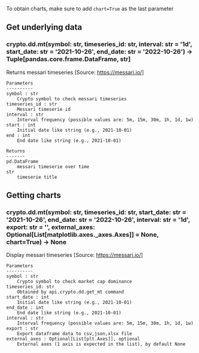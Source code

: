 To obtain charts, make sure to add `chart=True` as the last parameter

## Get underlying data 
### crypto.dd.mt(symbol: str, timeseries_id: str, interval: str = '1d', start_date: str = '2021-10-26', end_date: str = '2022-10-26') -> Tuple[pandas.core.frame.DataFrame, str]

Returns messari timeseries
    [Source: https://messari.io/]

    Parameters
    ----------
    symbol : str
        Crypto symbol to check messari timeseries
    timeseries_id : str
        Messari timeserie id
    interval : str
        Interval frequency (possible values are: 5m, 15m, 30m, 1h, 1d, 1w)
    start : int
        Initial date like string (e.g., 2021-10-01)
    end : int
        End date like string (e.g., 2021-10-01)

    Returns
    -------
    pd.DataFrame
        messari timeserie over time
    str
        timeserie title

## Getting charts 
### crypto.dd.mt(symbol: str, timeseries_id: str, start_date: str = '2021-10-26', end_date: str = '2022-10-26', interval: str = '1d', export: str = '', external_axes: Optional[List[matplotlib.axes._axes.Axes]] = None, chart=True) -> None

Display messari timeseries
    [Source: https://messari.io/]

    Parameters
    ----------
    symbol : str
        Crypto symbol to check market cap dominance
    timeseries_id: str
        Obtained by api.crypto.dd.get_mt command
    start_date : int
        Initial date like string (e.g., 2021-10-01)
    end_date : int
        End date like string (e.g., 2021-10-01)
    interval : str
        Interval frequency (possible values are: 5m, 15m, 30m, 1h, 1d, 1w)
    export : str
        Export dataframe data to csv,json,xlsx file
    external_axes : Optional[List[plt.Axes]], optional
        External axes (1 axis is expected in the list), by default None
